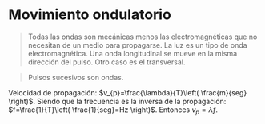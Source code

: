 # Movimiento ondulatorio

> Todas las ondas son mecánicas menos las electromagnéticas que no necesitan de un medio para propagarse. La luz es un tipo de onda electromagnética.
> Una onda longitudinal se mueve en la misma dirección del pulso. Otro caso es el transversal.

> Pulsos sucesivos son ondas.


Velocidad de propagación: $v_{p}=\frac{\lambda}{T}\left( \frac{m}{seg} \right)$. Siendo que la frecuencia es la inversa de la propagación: $f=\frac{1}{T}\left( \frac{1}{seg}=Hz \right)$. Entonces $v_{p}=\lambda f$.